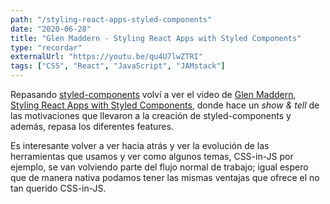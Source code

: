 ```yaml
---
path: "/styling-react-apps-styled-components"
date: "2020-06-28"
title: "Glen Maddern - Styling React Apps with Styled Components"
type: "recordar"
externalUrl: "https://youtu.be/qu4U7lwZTRI"
tags: ["CSS", "React", "JavaScript", "JAMstack"]
---
```


Repasando [styled-components](https://styled-components.com/) volv&iacute; a ver el video de [Glen Maddern](https://twitter.com/glenmaddern), 
[Styling React Apps with Styled Components](https://youtu.be/qu4U7lwZTRI), donde hace un _show & tell_ de las motivaciones que llevaron a la creaci&oacute;n de
styled-components y adem&aacute;s, repasa los diferentes features. 

Es interesante volver a ver hacia atr&aacute;s y ver la evoluci&oacute;n de las herramientas que usamos y ver como algunos temas, CSS-in-JS por ejemplo, 
se van volviendo parte del flujo normal de trabajo; igual espero que de manera nativa podamos tener las mismas ventajas que ofrece el no tan querido CSS-in-JS.
